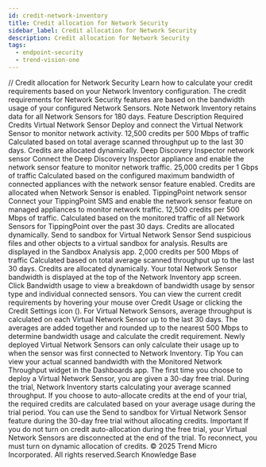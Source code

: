 ```yaml
---
id: credit-network-inventory
title: Credit allocation for Network Security
sidebar_label: Credit allocation for Network Security
description: Credit allocation for Network Security
tags:
  - endpoint-security
  - trend-vision-one
---
```


/*<![CDATA[*/ $('#title').html($('meta[name=map-description]').attr('content')); /*]]>*/ Credit allocation for Network Security Learn how to calculate your credit requirements based on your Network Inventory configuration. The credit requirements for Network Security features are based on the bandwidth usage of your configured Network Sensors. Note Network Inventory retains data for all Network Sensors for 180 days. Feature Description Required Credits Virtual Network Sensor Deploy and connect the Virtual Network Sensor to monitor network activity. 12,500 credits per 500 Mbps of traffic Calculated based on total average scanned throughput up to the last 30 days. Credits are allocated dynamically. Deep Discovery Inspector network sensor Connect the Deep Discovery Inspector appliance and enable the network sensor feature to monitor network traffic. 25,000 credits per 1 Gbps of traffic Calculated based on the configured maximum bandwidth of connected appliances with the network sensor feature enabled. Credits are allocated when Network Sensor is enabled. TippingPoint network sensor Connect your TippingPoint SMS and enable the network sensor feature on managed appliances to monitor network traffic. 12,500 credits per 500 Mbps of traffic. Calculated based on the monitored traffic of all Network Sensors for TippingPoint over the past 30 days. Credits are allocated dynamically. Send to sandbox for Virtual Network Sensor Send suspicious files and other objects to a virtual sandbox for analysis. Results are displayed in the Sandbox Analysis app. 2,000 credits per 500 Mbps of traffic Calculated based on total average scanned throughput up to the last 30 days. Credits are allocated dynamically. Your total Network Sensor bandwidth is displayed at the top of the Network Inventory app screen. Click Bandwidth usage to view a breakdown of bandwidth usage by sensor type and individual connected sensors. You can view the current credit requirements by hovering your mouse over Credit Usage or clicking the Credit Settings icon (). For Virtual Network Sensors, average throughput is calculated on each Virtual Network Sensor up to the last 30 days. The averages are added together and rounded up to the nearest 500 Mbps to determine bandwidth usage and calculate the credit requirement. Newly deployed Virtual Network Sensors can only calculate their usage up to when the sensor was first connected to Network Inventory. Tip You can view your actual scanned bandwidth with the Monitored Network Throughput widget in the Dashboards app. The first time you choose to deploy a Virtual Network Sensor, you are given a 30-day free trial. During the trial, Network Inventory starts calculating your average scanned throughput. If you choose to auto-allocate credits at the end of your trial, the required credits are calculated based on your average usage during the trial period. You can use the Send to sandbox for Virtual Network Sensor feature during the 30-day free trial without allocating credits. Important If you do not turn on credit auto-allocation during the free trial, your Virtual Network Sensors are disconnected at the end of the trial. To reconnect, you must turn on dynamic allocation of credits. © 2025 Trend Micro Incorporated. All rights reserved.Search Knowledge Base